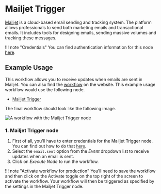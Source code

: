# Mailjet Trigger

[Mailjet](https://www.mailjet.com/) is a cloud-based email sending and tracking system. The platform allows professionals to send both marketing emails and transactional emails. It includes tools for designing emails, sending massive volumes and tracking these messages.

!!! note "Credentials"
    You can find authentication information for this node [here](/integrations/builtin/credentials/mailjet/).



## Example Usage

This workflow allows you to receive updates when emails are sent in Mailjet. You can also find the [workflow](https://n8n.io/workflows/521) on the website. This example usage workflow would use the following node.

- [Mailjet Trigger]()

The final workflow should look like the following image.

![A workflow with the Mailjet Trigger node](/_images/integrations/builtin/trigger-nodes/mailjettrigger/workflow.png)


### 1. Mailjet Trigger node

1. First of all, you'll have to enter credentials for the Mailjet Trigger node. You can find out how to do that [here](/integrations/builtin/credentials/mailjet/).
2. Select the `email.sent` option from the *Event* dropdown list to receive updates when an email is sent.
3. Click on *Execute Node* to run the workflow.

!!! note "Activate workflow for production"
    You'll need to save the workflow and then click on the Activate toggle on the top right of the screen to activate the workflow. Your workflow will then be triggered as specified by the settings in the Mailjet Trigger node.

